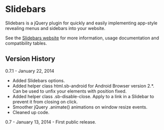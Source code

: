 Slidebars
=========

Slidebars is a jQuery plugin for quickly and easily implementing app-style revealing menus and sidebars into your website.

See the [Slidebars website](http://plugins.adchsm.me/slidebars) for more information, usage documentation and compatibility tables.

Version History
---------------

0.7.1 - January 22, 2014
* Added Slidebars options.
* Added helper class html.sb-android for Android Browser version 2.*. Can be used to unfix your elements with position fixed.
* Added helper class .sb-disable-close. Apply to a link in a Slidebar to prevent it from closing on click.
* Smoother jQuery .animate() animations on window resize events.
* Cleaned up code.

0.7 - January 13, 2014 - First public release.

